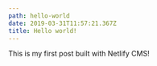 ```yaml
---
path: hello-world
date: 2019-03-31T11:57:21.367Z
title: Hello world!
---
```

This is my first post built with Netlify CMS!
